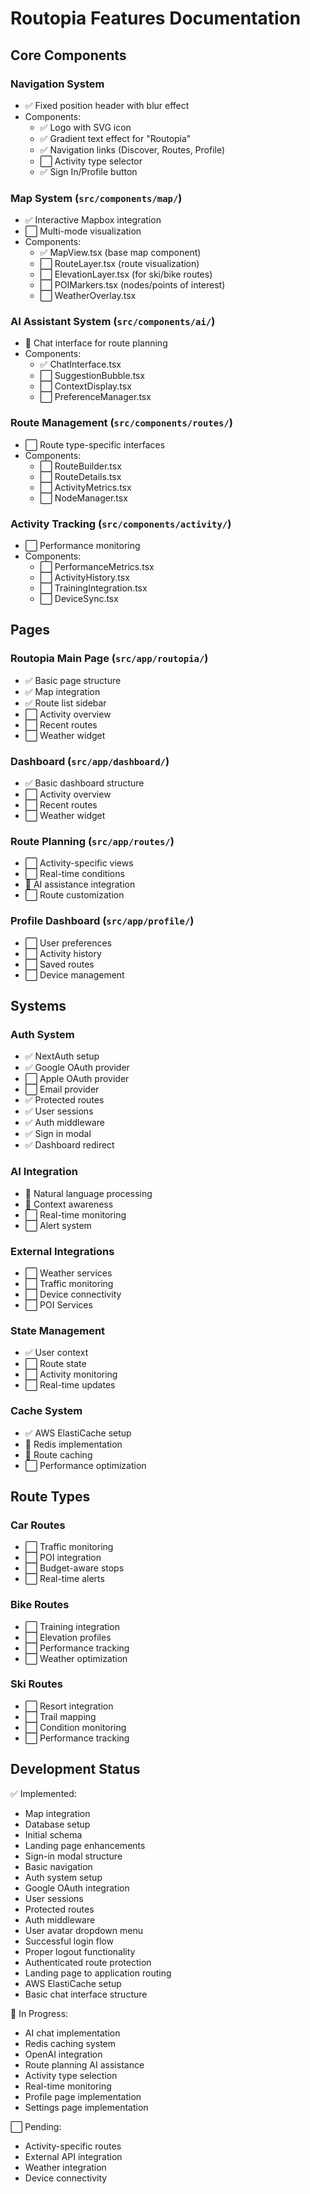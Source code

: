 # Routopia Features Documentation

## Core Components

### Navigation System
- ✅ Fixed position header with blur effect
- Components:
  - ✅ Logo with SVG icon
  - ✅ Gradient text effect for "Routopia"
  - ✅ Navigation links (Discover, Routes, Profile)
  - ⬜ Activity type selector
  - ✅ Sign In/Profile button

### Map System (`src/components/map/`)
- ✅ Interactive Mapbox integration
- ⬜ Multi-mode visualization
- Components:
  - ✅ MapView.tsx (base map component)
  - ⬜ RouteLayer.tsx (route visualization)
  - ⬜ ElevationLayer.tsx (for ski/bike routes)
  - ⬜ POIMarkers.tsx (nodes/points of interest)
  - ⬜ WeatherOverlay.tsx

### AI Assistant System (`src/components/ai/`)
- 🚧 Chat interface for route planning
- Components:
  - ✅ ChatInterface.tsx
  - ⬜ SuggestionBubble.tsx
  - ⬜ ContextDisplay.tsx
  - ⬜ PreferenceManager.tsx

### Route Management (`src/components/routes/`)
- ⬜ Route type-specific interfaces
- Components:
  - ⬜ RouteBuilder.tsx
  - ⬜ RouteDetails.tsx
  - ⬜ ActivityMetrics.tsx
  - ⬜ NodeManager.tsx

### Activity Tracking (`src/components/activity/`)
- ⬜ Performance monitoring
- Components:
  - ⬜ PerformanceMetrics.tsx
  - ⬜ ActivityHistory.tsx
  - ⬜ TrainingIntegration.tsx
  - ⬜ DeviceSync.tsx

## Pages

### Routopia Main Page (`src/app/routopia/`)
- ✅ Basic page structure
- ✅ Map integration
- ✅ Route list sidebar
- ⬜ Activity overview
- ⬜ Recent routes
- ⬜ Weather widget

### Dashboard (`src/app/dashboard/`)
- ✅ Basic dashboard structure
- ⬜ Activity overview
- ⬜ Recent routes
- ⬜ Weather widget

### Route Planning (`src/app/routes/`)
- ⬜ Activity-specific views
- ⬜ Real-time conditions
- 🚧 AI assistance integration
- ⬜ Route customization

### Profile Dashboard (`src/app/profile/`)
- ⬜ User preferences
- ⬜ Activity history
- ⬜ Saved routes
- ⬜ Device management

## Systems

### Auth System
- ✅ NextAuth setup
- ✅ Google OAuth provider
- ⬜ Apple OAuth provider
- ⬜ Email provider
- ✅ Protected routes
- ✅ User sessions
- ✅ Auth middleware
- ✅ Sign in modal
- ✅ Dashboard redirect

### AI Integration
- 🚧 Natural language processing
- 🚧 Context awareness
- ⬜ Real-time monitoring
- ⬜ Alert system

### External Integrations
- ⬜ Weather services
- ⬜ Traffic monitoring
- ⬜ Device connectivity
- ⬜ POI Services

### State Management
- ✅ User context
- ⬜ Route state
- ⬜ Activity monitoring
- ⬜ Real-time updates

### Cache System
- ✅ AWS ElastiCache setup
- 🚧 Redis implementation
- 🚧 Route caching
- ⬜ Performance optimization

## Route Types

### Car Routes
- ⬜ Traffic monitoring
- ⬜ POI integration
- ⬜ Budget-aware stops
- ⬜ Real-time alerts

### Bike Routes
- ⬜ Training integration
- ⬜ Elevation profiles
- ⬜ Performance tracking
- ⬜ Weather optimization

### Ski Routes
- ⬜ Resort integration
- ⬜ Trail mapping
- ⬜ Condition monitoring
- ⬜ Performance tracking

## Development Status

✅ Implemented:
- Map integration
- Database setup
- Initial schema
- Landing page enhancements
- Sign-in modal structure
- Basic navigation
- Auth system setup
- Google OAuth integration
- User sessions
- Protected routes
- Auth middleware
- User avatar dropdown menu
- Successful login flow
- Proper logout functionality
- Authenticated route protection
- Landing page to application routing
- AWS ElastiCache setup
- Basic chat interface structure

🚧 In Progress:
- AI chat implementation
- Redis caching system
- OpenAI integration
- Route planning AI assistance
- Activity type selection
- Real-time monitoring
- Profile page implementation
- Settings page implementation

⬜ Pending:
- Activity-specific routes
- External API integration
- Weather integration
- Device connectivity